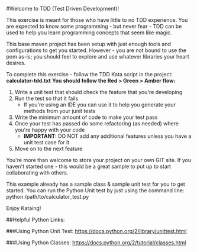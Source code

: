 
#Welcome to TDD (Test Driven Development)!

This exercise is meant for those who have little to no TDD experience.  You are expected to know some programming - but never fear - TDD can be used to help you learn programming concepts that seem like magic.

This base maven project has been setup with just enough tools and configurations to get you started. However - you are not bound to use the pom as-is; you should feel to explore and use whatever libraries your heart desires.

To complete this exercise - follow the TDD Kata script in the project: **calculator-tdd.txt**
**You should follow the Red > Green > Amber flow:**
  1. Write a unit test that should check the feature that you're developing
  2. Run the test so that it fails
      * If you're using an IDE you can use it to help you generate your methods from your junit tests
  3.  Write the minimum amount of code to make your test pass
  4.  Once your test has passed do some refactoring (as needed) where you're happy with your code
      * **IMPORTANT:** DO NOT add any additional features unless you have a unit test case for it
  5.  Move on to the next feature


You're more than welcome to store your project on your own GIT site. If you haven't started one - this would be a great sample to put up to start collaborating with others.


This example already has a sample class & sample unit test for you to get started. You can run the Python Unit test by just using the command line:
python /path/to/calculator_test.py

Enjoy Kataing!


##Helpful Python Links:

###Using Python Unit Test:
https://docs.python.org/2/library/unittest.html

###Using Python Classes:
https://docs.python.org/2/tutorial/classes.html
